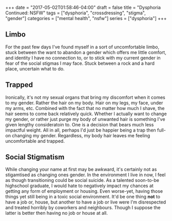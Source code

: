 +++
date = "2017-05-02T01:58:46-04:00"
draft = false
title = "Dysphoria Continued: NSFW"
tags = ["dysphoria", "crossdressing", "stigma", "gender"]
categories = ["mental health", "nsfw"]
series = ["dysphoria"]
+++

## Limbo

For the past few days I've found myself in a sort of uncomfortable limbo, stuck
between the want to abandon a gender which offers me little comfort, and
identity I have no connection to, or to stick with my current gender in fear of
the social stigmas I may face. Stuck between a rock and a hard place, uncertain
what to do.

## Trapped

Ironically, it's not my sexual organs that bring my discomfort when it comes to
my gender. Rather the hair on my body. Hair on my legs, my face, under my arms,
etc. Combined with the fact that no matter how much I shave, the hair seems to
come back relatively quick. Whether I actually want to change my gender, or
rather just purge my body of unwanted hair is something I've given lengthy
consideratoin to. One is a decision that bears much less impactful weight. All
in all, perhaps I'd just be happier being a trap then full-on changing my
gender. Regardless, my body hair leaves me feeling uncomfortable and trapped.

## Social Stigmatism

While changing your name at first may be awkward, it's certainly not as
stigamtised as changing ones gender. In the environment I live in now, I feel
as though transitioning could be social suicide. As a talented soon-to-be
highschool graduate, I would hate to negatively impact my chances at getting
any form of employment or housing. Even worse-yet, having those things yet still
being in a toxic social environment. It'd be one thing **not** to have a job or,
house, but another to have a job or live were I'm disrespected and treated
horribly by coworkers and neighbours. Though I suppose the latter is better then
having no job or house at all.
